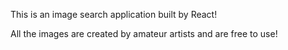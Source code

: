 This is an image search application built by React!

All the images are created by amateur artists and are free to use!
